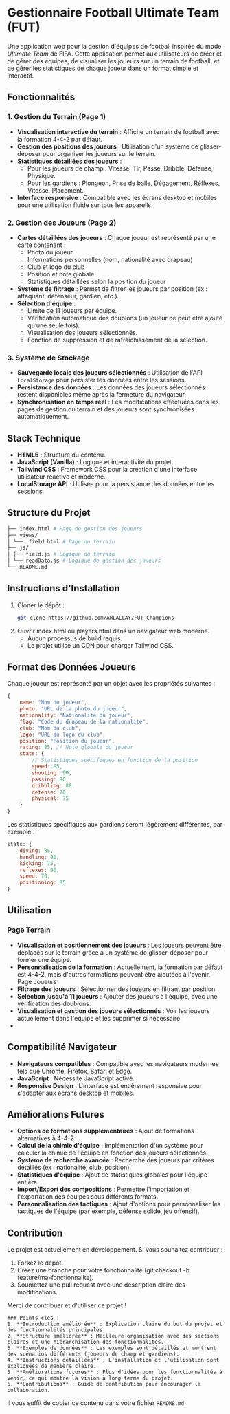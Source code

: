 # Gestionnaire Football Ultimate Team (FUT)

Une application web pour la gestion d'équipes de football inspirée du mode *Ultimate Team* de FIFA. Cette application permet aux utilisateurs de créer et de gérer des équipes, de visualiser les joueurs sur un terrain de football, et de gérer les statistiques de chaque joueur dans un format simple et interactif.

## Fonctionnalités

### 1. Gestion du Terrain (Page 1)
- **Visualisation interactive du terrain** : Affiche un terrain de football avec la formation 4-4-2 par défaut.
- **Gestion des positions des joueurs** : Utilisation d'un système de glisser-déposer pour organiser les joueurs sur le terrain.
- **Statistiques détaillées des joueurs** :
  - Pour les joueurs de champ : Vitesse, Tir, Passe, Dribble, Défense, Physique.
  - Pour les gardiens : Plongeon, Prise de balle, Dégagement, Réflexes, Vitesse, Placement.
- **Interface responsive** : Compatible avec les écrans desktop et mobiles pour une utilisation fluide sur tous les appareils.

### 2. Gestion des Joueurs (Page 2)
- **Cartes détaillées des joueurs** : Chaque joueur est représenté par une carte contenant :
  - Photo du joueur
  - Informations personnelles (nom, nationalité avec drapeau)
  - Club et logo du club
  - Position et note globale
  - Statistiques détaillées selon la position du joueur
- **Système de filtrage** : Permet de filtrer les joueurs par position (ex : attaquant, défenseur, gardien, etc.).
- **Sélection d'équipe** : 
  - Limite de 11 joueurs par équipe.
  - Vérification automatique des doublons (un joueur ne peut être ajouté qu’une seule fois).
  - Visualisation des joueurs sélectionnés.
  - Fonction de suppression et de rafraîchissement de la sélection.

### 3. Système de Stockage
- **Sauvegarde locale des joueurs sélectionnés** : Utilisation de l'API `LocalStorage` pour persister les données entre les sessions.
- **Persistance des données** : Les données des joueurs sélectionnés restent disponibles même après la fermeture du navigateur.
- **Synchronisation en temps réel** : Les modifications effectuées dans les pages de gestion du terrain et des joueurs sont synchronisées automatiquement.

## Stack Technique

- **HTML5** : Structure du contenu.
- **JavaScript (Vanilla)** : Logique et interactivité du projet.
- **Tailwind CSS** : Framework CSS pour la création d'une interface utilisateur réactive et moderne.
- **LocalStorage API** : Utilisée pour la persistance des données entre les sessions.

## Structure du Projet

``` bash
├── index.html # Page de gestion des joueurs
├── views/ 
│ └──  field.html # Page du terrain
├── js/ 
│ ├── field.js # Logique du terrain 
│ └── readData.js # Logique de gestion des joueurs 
└── README.md
```

## Instructions d'Installation

1. Cloner le dépôt :
   ```bash
   git clone https://github.com/AHLALLAY/FUT-Champions

2. Ouvrir index.html ou players.html dans un navigateur web moderne.
   - Aucun processus de build requis.
   - Le projet utilise un CDN pour charger Tailwind CSS.

## Format des Données Joueurs
Chaque joueur est représenté par un objet avec les propriétés suivantes :
```javascript
{
    name: "Nom du joueur",
    photo: "URL de la photo du joueur",
    nationality: "Nationalité du joueur",
    flag: "Code du drapeau de la nationalité",
    club: "Nom du club",
    logo: "URL du logo du club",
    position: "Position du joueur",
    rating: 85, // Note globale du joueur
    stats: {
        // Statistiques spécifiques en fonction de la position
        speed: 85,
        shooting: 90,
        passing: 80,
        dribbling: 88,
        defense: 70,
        physical: 75
    }
}
```

Les statistiques spécifiques aux gardiens seront légèrement différentes, par exemple :
```javascript
stats: {
    diving: 85,
    handling: 80,
    kicking: 75,
    reflexes: 90,
    speed: 70,
    positioning: 85
}
```
## Utilisation
### Page Terrain
 - **Visualisation et positionnement des joueurs** : Les joueurs peuvent être déplacés sur le terrain grâce à un système de glisser-déposer pour former une équipe.
- **Personnalisation de la formation** : Actuellement, la formation par défaut est 4-4-2, mais d'autres formations peuvent être ajoutées à l'avenir.
Page Joueurs
- **Filtrage des joueurs** : Sélectionner des joueurs en filtrant par position.
- **Sélection jusqu'à 11 joueurs** : Ajouter des joueurs à l'équipe, avec une vérification des doublons.
- **Visualisation et gestion des joueurs sélectionnés** : Voir les joueurs actuellement dans l'équipe et les supprimer si nécessaire.
- 
## Compatibilité Navigateur
- **Navigateurs compatibles** : Compatible avec les navigateurs modernes tels que Chrome, Firefox, Safari et Edge.
- **JavaScript** : Nécessite JavaScript activé.
- **Responsive Design** : L'interface est entièrement responsive pour s'adapter aux écrans desktop et mobiles.

## Améliorations Futures
- **Options de formations supplémentaires** : Ajout de formations alternatives à 4-4-2.
- **Calcul de la chimie d'équipe** : Implémentation d'un système pour calculer la chimie de l'équipe en fonction des joueurs sélectionnés.
- **Système de recherche avancée** : Recherche des joueurs par critères détaillés (ex : nationalité, club, position).
- **Statistiques d'équipe** : Ajout de statistiques globales pour l'équipe entière.
- **Import/Export des compositions** : Permettre l'importation et l'exportation des équipes sous différents formats.
- **Personnalisation des tactiques** : Ajout d'options pour personnaliser les tactiques de l'équipe (par exemple, défense solide, jeu offensif).

## Contribution
Le projet est actuellement en développement. Si vous souhaitez contribuer :

1. Forkez le dépôt.
2. Créez une branche pour votre fonctionnalité (git checkout -b feature/ma-fonctionnalite).
3. Soumettez une pull request avec une description claire des modifications.

Merci de contribuer et d'utiliser ce projet !

```
### Points clés :
1. **Introduction améliorée** : Explication claire du but du projet et des fonctionnalités principales.
2. **Structure améliorée** : Meilleure organisation avec des sections claires et une hiérarchisation des fonctionnalités.
3. **Exemples de données** : Les exemples sont détaillés et montrent des scénarios différents (joueurs de champ et gardiens).
4. **Instructions détaillées** : L'installation et l'utilisation sont expliquées de manière claire.
5. **Améliorations futures** : Plus d'idées pour les fonctionnalités à venir, ce qui montre la vision à long terme du projet.
6. **Contributions** : Guide de contribution pour encourager la collaboration.
```
Il vous suffit de copier ce contenu dans votre fichier `README.md`.
